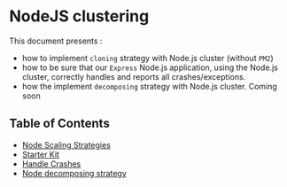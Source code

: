 # NodeJS clustering

This document presents :

* how to implement `cloning` strategy with Node.js cluster (without `PM2`)
* how to be sure that our `Express` Node.js application, using the Node.js cluster, correctly handles and reports all crashes/exceptions.
* how the implement `decomposing` strategy with Node.js cluster. Coming soon


## Table of Contents

* [Node Scaling Strategies](doc/node-scaling-strategies.md)
* [Starter Kit](doc/starter-kit.md)
* [Handle Crashes](doc/index.md)
* [Node decomposing strategy](doc/node-decomposing-strategy.md)

